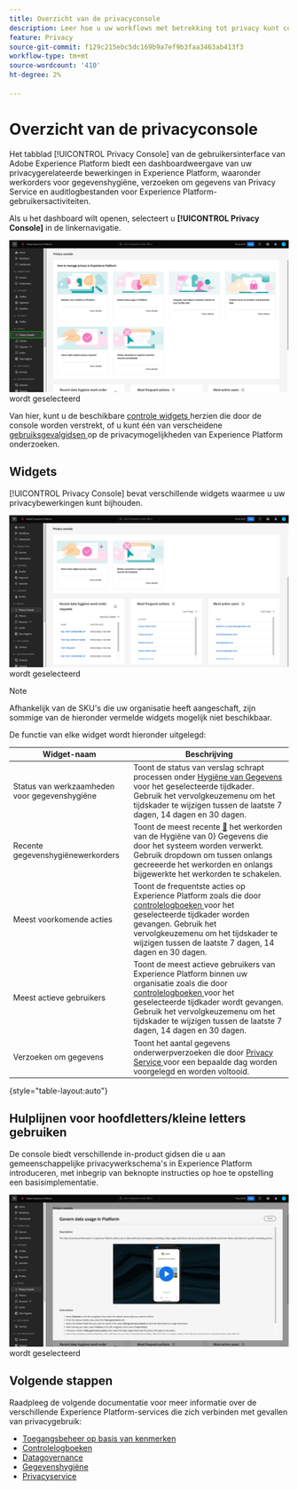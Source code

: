 ```yaml
---
title: Overzicht van de privacyconsole
description: Leer hoe u uw workflows met betrekking tot privacy kunt controleren in de gebruikersinterface van Adobe Experience Platform.
feature: Privacy
source-git-commit: f129c215ebc5dc169b9a7ef9b3faa3463ab413f3
workflow-type: tm+mt
source-wordcount: '410'
ht-degree: 2%

---
```


# Overzicht van de privacyconsole

Het tabblad [!UICONTROL Privacy Console] van de gebruikersinterface van Adobe Experience Platform biedt een dashboardweergave van uw privacygerelateerde bewerkingen in Experience Platform, waaronder werkorders voor gegevenshygiëne, verzoeken om gegevens van Privacy Service en auditlogbestanden voor Experience Platform-gebruikersactiviteiten.

Als u het dashboard wilt openen, selecteert u **[!UICONTROL Privacy Console]** in de linkernavigatie.

![ Beeld dat [!UICONTROL Privacy Console] toont die in de linkernavigatie binnen Experience Platform UI ](../images/governance-privacy-security/privacy-console/left-nav.png) wordt geselecteerd

Van hier, kunt u de beschikbare [ controle widgets ](#widgets) herzien die door de console worden verstrekt, of u kunt één van verscheidene [ gebruiksgevalgidsen ](#use-case-guides) op de privacymogelijkheden van Experience Platform onderzoeken.

## Widgets

[!UICONTROL Privacy Console] bevat verschillende widgets waarmee u uw privacybewerkingen kunt bijhouden.

![ Beeld dat [!UICONTROL Privacy Console] toont die in de linkernavigatie binnen Experience Platform UI ](../images/governance-privacy-security/privacy-console/widgets.png) wordt geselecteerd

>[!NOTE]
>
>Afhankelijk van de SKU&#39;s die uw organisatie heeft aangeschaft, zijn sommige van de hieronder vermelde widgets mogelijk niet beschikbaar.

De functie van elke widget wordt hieronder uitgelegd:

| Widget-naam | Beschrijving |
| --- | --- |
| Status van werkzaamheden voor gegevenshygiëne | Toont de status van verslag schrapt processen onder [ Hygiëne van Gegevens ](../../hygiene/home.md) voor het geselecteerde tijdkader. Gebruik het vervolgkeuzemenu om het tijdskader te wijzigen tussen de laatste 7 dagen, 14 dagen en 30 dagen. |
| Recente gegevenshygiënewerkorders | Toont de meest recente [&#128279;](../../hygiene/home.md) het werkorden van de Hygiëne van 0&rbrace; Gegevens die door het systeem worden verwerkt.  Gebruik dropdown om tussen onlangs gecreeerde het werkorden en onlangs bijgewerkte het werkorden te schakelen. |
| Meest voorkomende acties | Toont de frequentste acties op Experience Platform zoals die door [ controlelogboeken ](./audit-logs/overview.md) voor het geselecteerde tijdkader worden gevangen. Gebruik het vervolgkeuzemenu om het tijdskader te wijzigen tussen de laatste 7 dagen, 14 dagen en 30 dagen. |
| Meest actieve gebruikers | Toont de meest actieve gebruikers van Experience Platform binnen uw organisatie zoals die door [ controlelogboeken ](./audit-logs/overview.md) voor het geselecteerde tijdkader wordt gevangen. Gebruik het vervolgkeuzemenu om het tijdskader te wijzigen tussen de laatste 7 dagen, 14 dagen en 30 dagen. |
| Verzoeken om gegevens | Toont het aantal gegevens onderwerpverzoeken die door [ Privacy Service ](../../privacy-service/home.md) voor een bepaalde dag worden voorgelegd en worden voltooid. |

{style="table-layout:auto"}

## Hulplijnen voor hoofdletters/kleine letters gebruiken

De console biedt verschillende in-product gidsen die u aan gemeenschappelijke privacywerkschema&#39;s in Experience Platform introduceren, met inbegrip van beknopte instructies op hoe te opstelling een basisimplementatie.

![ Beeld dat [!UICONTROL Privacy Console] toont die in de linkernavigatie binnen Experience Platform UI ](../images/governance-privacy-security/privacy-console/use-case-guide.png) wordt geselecteerd

## Volgende stappen

Raadpleeg de volgende documentatie voor meer informatie over de verschillende Experience Platform-services die zich verbinden met gevallen van privacygebruik:

* [Toegangsbeheer op basis van kenmerken](../../access-control/abac/overview.md)
* [Controlelogboeken](./audit-logs/overview.md)
* [Datagovernance](../../data-governance/home.md)
* [Gegevenshygiëne](../../hygiene/home.md)
* [Privacyservice](../../privacy-service/home.md)
